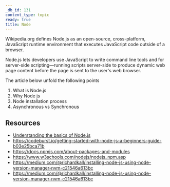 ```yaml
---
_db_id: 131
content_type: topic
ready: true
title: Node
---
```


Wikipedia.org defines Node.js as an open-source, cross-platform, JavaScript runtime environment that executes JavaScript code outside of a browser.

Node.js lets developers use JavaScript to write command line tools and for server-side scripting—running
scripts server-side to produce dynamic web page content before the page is sent to the user's web browser.

The article below unfold the following points

1. What is Node.js
2. Why Node js
3. Node installation process
4. Asynchronous vs Synchronous

## Resources

- [Understanding the basics of Node.js](https://medium.com/prod-io/understanding-the-basics-of-node-js-99e01c5d844f)
- https://codeburst.io/getting-started-with-node-js-a-beginners-guide-b03e25bca71b
- https://docs.npmjs.com/about-packages-and-modules
- https://www.w3schools.com/nodejs/nodejs_npm.asp
- https://medium.com/@richardkall/installing-node-js-using-node-version-manager-nvm-c21546a613bc
- https://medium.com/@richardkall/installing-node-js-using-node-version-manager-nvm-c21546a613bc